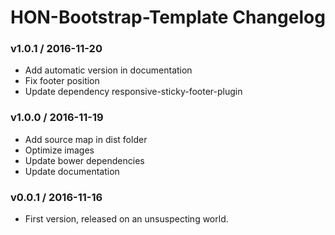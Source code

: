 HON-Bootstrap-Template Changelog
================================

### v1.0.1 / 2016-11-20

 - Add automatic version in documentation
 - Fix footer position
 - Update dependency responsive-sticky-footer-plugin

### v1.0.0 / 2016-11-19

 - Add source map in dist folder
 - Optimize images
 - Update bower dependencies
 - Update documentation

### v0.0.1 / 2016-11-16

 - First version, released on an unsuspecting world.
